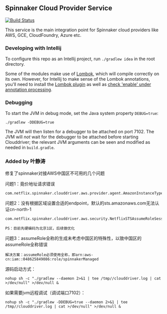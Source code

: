 Spinnaker Cloud Provider Service
------------------------------------
[![Build Status](https://api.travis-ci.org/spinnaker/clouddriver.svg?branch=master)](https://travis-ci.org/spinnaker/clouddriver)

This service is the main integration point for Spinnaker cloud providers like AWS, GCE, CloudFoundry, Azure etc. 

### Developing with Intellij

To configure this repo as an Intellij project, run `./gradlew idea` in the root directory. 

Some of the modules make use of [Lombok](https://projectlombok.org/), which will compile correctly on its own. However, for Intellij to make sense of the Lombok annotations, you'll need to install the [Lombok plugin](https://plugins.jetbrains.com/plugin/6317-lombok-plugin) as well as [check 'enable' under annotation processing](https://www.jetbrains.com/help/idea/configuring-annotation-processing.html#3).

### Debugging

To start the JVM in debug mode, set the Java system property `DEBUG=true`:
```
./gradlew -DDEBUG=true
```

The JVM will then listen for a debugger to be attached on port 7102.  The JVM will _not_ wait for
the debugger to be attached before starting Clouddriver; the relevant JVM arguments can be seen and
modified as needed in `build.gradle`.

### Added by 叶静涛

修复了spinnaker对接AWS中国区不可用的几个问题

问题1：竟价地址请求错误

    com.netflix.spinnaker.clouddriver.aws.provider.agent.AmazonInstanceTypeCachingAgent
	
问题2：没有根据区域设置合适的endpoint，默认的sts.amazonaws.com无法认证cn-north-1

    com.netflix.spinnaker.clouddriver.aws.security.NetflixSTSAssumeRoleSessionCredentialsProvider
	
	PS：目前先硬编码为北京1区，后续做优化
	
问题3：assumeRole全称的生成未考虑中国区的特殊性，以致中国区的assumeRole全称错误

    解决方案：assumeRole必须使用全称，即arn:aws-cn:iam::048625849086:role/spinnakerManaged

源码启动方式：
```
nohup sh -c "./gradlew --daemon 2>&1 | tee /tmp//clouddriver.log | cat >/dev/null" >/dev/null &
```

如果需要jvm远程调试（调试端口7102）：
```
nohup sh -c "./gradlew -DDEBUG=true --daemon 2>&1 | tee /tmp//clouddriver.log | cat >/dev/null" >/dev/null &
```

